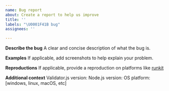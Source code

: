 ```yaml
---
name: Bug report
about: Create a report to help us improve
title: ''
labels: "\U0001F41B bug"
assignees: ''

---
```


**Describe the bug**
A clear and concise description of what the bug is.


**Examples**
If applicable, add screenshots to help explain your problem.

**Reproductions**
If applicable, provide a reproduction on platforms like [runkit](npm.runkit.com/validator)

**Additional context**
Validator.js version:
Node.js version:
OS platform: [windows, linux, macOS, etc]
